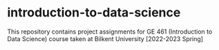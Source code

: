 # introduction-to-data-science
This repository contains project assignments for GE 461 (Introduction to Data Science) course taken at Bilkent University [2022-2023 Spring]
